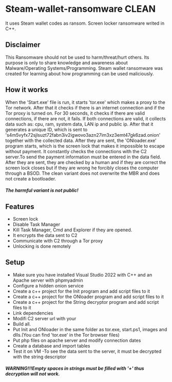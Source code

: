 # Steam-wallet-ransomware CLEAN
 It uses Steam wallet codes as ransom. Screen locker ransomware writed in C++.
 
## Disclaimer
This Ransomware should not be used to harm/threat/hurt others.
Its purpose is only to share knowledge and awareness about Malware/Operating Systems/Programming.
Steam wallet ransomware was created for learning about how programming can be used maliciously.

## How it works
When the 'Start.exe' file is run, it starts 'tor.exe' which makes a proxy to the Tor network. After that it checks if there is an internet connection and if the Tor proxy is turned on.
For 30 seconds, it checks if there are valid connections, if there are not, it fails.
If both connections are valid, it collects data such as: cpu, ram, system data, LAN ip and public ip. After that it generates a unique ID, which is sent to 's4m5vyfx72sjlsuzt72fabn3iv2igwovo3azn27im3xz3emt47gk6zad.onion' together with the collected data.
After they are sent, the 'ONloader.exe' program starts, which is the screen lock that makes it impossible to escape without payment.
It constantly checks the connections with the C2 server.To send the payment information must be entered in the data field. After they are sent, they are checked by a human and if they are correct the screen lock closes but if they are wrong he forcibly closes the computer through a BSOD.
The clean variant does not overwrite the MBR and does not create a bootloader.
##### The harmful variant is not public!

## Features
- Screen lock
- Disable Task Manager
- Kill Task Manager, Cmd and Explorer if they are opened.
- It encrypts the data sent to C2
- Communicate with C2 through a Tor proxy
- Unlocking is done remotely

## Setup

- Make sure you have installed Visual Studio 2022 with C++ and an Apache server with phpmyadmin
- Configure a hidden onion service
- Create a c++ project for the Init program and add script files to it
- Create a c++ project for the ONloader program and add script files to it
- Create a c++ project for the String decryptor program and add script files to it
- Link dependencies
- Modifi C2 server url with your
- Build all.
- Put Init and ONloader in the same folder as tor.exe, start.ps1, images and dlls.(You can find 'tor.exe' in the Tor browser files)
- Put php files on apache server and modify connection dates
- Create a database and import tables
- Test it on VM
-To see the data sent to the server, it must be decrypted with the string descriptor
##### WARNING!!!Empty spaces in strings must be filled with '+' thus decryption will not work.
